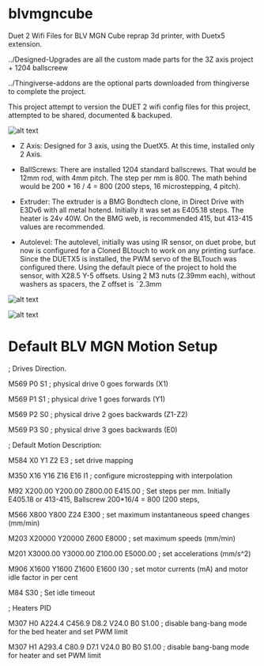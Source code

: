 # blvmgncube
Duet 2 Wifi Files for BLV MGN Cube reprap 3d printer, with Duetx5 extension.

../Designed-Upgrades are all the custom made parts for the 3Z axis project + 1204 ballscreew

../Thingiverse-addons are the optional parts downloaded from thingiverse to complete the project. 

This project attempt to version the DUET 2 wifi config files for this project, attempted to be shared, documented & backuped.

![alt text](https://instagram.faep8-1.fna.fbcdn.net/v/t51.2885-15/e35/82275737_167851857797657_7645829098442912829_n.jpg?_nc_ht=instagram.faep8-1.fna.fbcdn.net&_nc_cat=105&_nc_ohc=AyyRwikUIyIAX8-z1CX&oh=cf19556ed0eab57d8b1e369aa22d8d73&oe=5EB68941 "Blv Mgn Cube")

* Z Axis: 
Designed for 3 axis, using the DuetX5. At this time, installed only 2 Axis.

* BallScrews: 
There are installed 1204 standard ballscrews. That would be 12mm rod, with 4mm pitch.
The step per mm is 800. The math behind would be 200 * 16 / 4 = 800 (200 steps, 16 microstepping, 4 pitch).

* Extruder:
The extruder is a BMG Bondtech clone, in Direct Drive with E3Dv6 with all metal hotend. 
Initially it was set as E405.18 steps. The heater is 24v 40W.
On the BMG web, is recommended 415, but 413-415 values are recommended.
 
* Autolevel:
The autolevel, initially was using IR sensor, on duet probe, but now is configured for a Cloned BLtouch to work on any printing surface.
Since the DUETX5 is installed, the PWM servo of the BLTouch was configured there.
Using the default piece of the project to hold the sensor, with X28.5 Y-5 offsets. Using 2 M3 nuts (2.39mm each), without washers as spacers, the Z offset is ˜2.3mm

![alt text](https://instagram.faep8-2.fna.fbcdn.net/v/t51.2885-15/e35/71184883_2726075894151268_111384618282760399_n.jpg?_nc_ht=instagram.faep8-2.fna.fbcdn.net&_nc_cat=104&_nc_ohc=rqMEmWj2884AX-d0xcP&oh=fa0b87676c06adf0bc90b0c4915d4cf9&oe=5EB54899 "Blv Mgn Extruder")

![alt text](https://instagram.faep8-2.fna.fbcdn.net/v/t51.2885-15/e35/75518386_2548235835446780_9131160443129393729_n.jpg?_nc_ht=instagram.faep8-2.fna.fbcdn.net&_nc_cat=108&_nc_ohc=z04-F6lrMlEAX90RjaZ&oh=e075593c6e0dbc62d0c772a286e888aa&oe=5EB4947A "Blv Mgn Frame")


# Default BLV MGN Motion Setup

; Drives Direction.

M569 P0 S1                                     ; physical drive 0 goes forwards (X1)

M569 P1 S1                                     ; physical drive 1 goes forwards (Y1)

M569 P2 S0                                     ; physical drive 2 goes backwards (Z1-Z2)

M569 P3 S0                                     ; physical drive 3 goes backwards (E0)

; Default Motion Description:

M584 X0 Y1 Z2 E3                               ; set drive mapping

M350 X16 Y16 Z16 E16 I1                        ; configure microstepping with interpolation

M92 X200.00 Y200.00 Z800.00 E415.00            ; Set steps per mm.  Initially E405.18 or 413-415, Ballscrew 200*16/4 = 800 (200 steps, 

M566 X800 Y800 Z24 E300    					               ; set maximum instantaneous speed changes (mm/min)

M203 X20000 Y20000 Z600 E8000				              ; set maximum speeds (mm/min)

M201 X3000.00 Y3000.00 Z100.00 E5000.00        ; set accelerations (mm/s^2)

M906 X1600 Y1600 Z1600 E1600 I30               ; set motor currents (mA) and motor idle factor in per cent

M84 S30                                        ; Set idle timeout


; Heaters PID

M307 H0 A224.4 C456.9 D8.2 V24.0 B0 S1.00      ; disable bang-bang mode for the bed heater and set PWM limit

M307 H1 A293.4 C80.9 D7.1 V24.0 B0 B0 S1.00    ; disable bang-bang mode for heater  and set PWM limit


